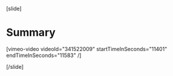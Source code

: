 [slide]
# Summary

[vimeo-video videoId="341522009" startTimeInSeconds="11401" endTimeInSeconds="11583" /]

[/slide]